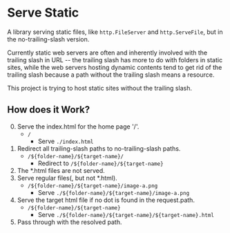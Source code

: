 # Serve Static

<!-- > 2018-07-04T16:59:21+0800 -->

<!-- Titles: *Serve Static*. -->

A library serving static files, like `http.FileServer` and `http.ServeFile`, but in the no-trailing-slash version.

Currently static web servers are often and inherently involved with the trailing slash in URL -- the trailing slash has more to do with folders in static sites, while the web servers hosting dynamic contents tend to get rid of the trailing slash because a path without the trailing slash means a resource.

This project is trying to host static sites without the trailing slash.

## How does it Work?

0. Serve the index.html for the home page '/'.
	- `/`
		- Serve `./index.html`
1. Redirect all trailing-slash paths to no-trailing-slash paths.
	- `/${folder-name}/${target-name}/`
		- Redirect to `/${folder-name}/${target-name}`
2. The \*.html files are not served.
3. Serve regular files(, but not \*.html).
	- `/${folder-name}/${target-name}/image-a.png`
		- Serve `./${folder-name}/${target-name}/image-a.png`
4. Serve the target html file if no dot is found in the request.path.
	- `/${folder-name}/${target-name}`
		- Serve `./${folder-name}/${target-name}/${target-name}.html`
5. Pass through with the resolved path.

